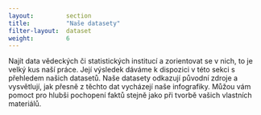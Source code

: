 ```yaml
---
layout:         section
title:          "Naše datasety"
filter-layout:  dataset
weight:         6
---
```


Najít data vědeckých či statistických institucí a zorientovat se v nich, to je velký kus naší práce. Její výsledek dáváme k dispozici v této sekci s přehledem našich datasetů. Naše datasety odkazují původní zdroje a vysvětlují, jak přesně z těchto dat vycházejí naše infografiky. Můžou vám pomoct pro hlubši pochopení faktů stejně jako při tvorbě vašich vlastních materiálů.